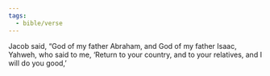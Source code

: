 ```yaml
---
tags:
  - bible/verse
---
```

Jacob said, “God of my father Abraham, and God of my father Isaac, Yahweh, who said to me, ‘Return to your country, and to your relatives, and I will do you good,’